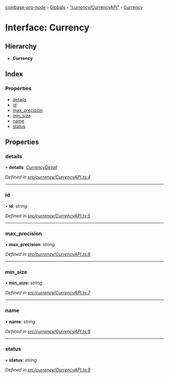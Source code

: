 [coinbase-pro-node](../README.md) › [Globals](../globals.md) › ["currency/CurrencyAPI"](../modules/_currency_currencyapi_.md) › [Currency](_currency_currencyapi_.currency.md)

# Interface: Currency

## Hierarchy

- **Currency**

## Index

### Properties

- [details](_currency_currencyapi_.currency.md#details)
- [id](_currency_currencyapi_.currency.md#id)
- [max_precision](_currency_currencyapi_.currency.md#max_precision)
- [min_size](_currency_currencyapi_.currency.md#min_size)
- [name](_currency_currencyapi_.currency.md#name)
- [status](_currency_currencyapi_.currency.md#status)

## Properties

### details

• **details**: _[CurrencyDetail](_currency_currencyapi_.currencydetail.md)_

_Defined in [src/currency/CurrencyAPI.ts:4](https://github.com/bennyn/coinbase-pro-node/blob/89f41a9/src/currency/CurrencyAPI.ts#L4)_

---

### id

• **id**: _string_

_Defined in [src/currency/CurrencyAPI.ts:5](https://github.com/bennyn/coinbase-pro-node/blob/89f41a9/src/currency/CurrencyAPI.ts#L5)_

---

### max_precision

• **max_precision**: _string_

_Defined in [src/currency/CurrencyAPI.ts:6](https://github.com/bennyn/coinbase-pro-node/blob/89f41a9/src/currency/CurrencyAPI.ts#L6)_

---

### min_size

• **min_size**: _string_

_Defined in [src/currency/CurrencyAPI.ts:7](https://github.com/bennyn/coinbase-pro-node/blob/89f41a9/src/currency/CurrencyAPI.ts#L7)_

---

### name

• **name**: _string_

_Defined in [src/currency/CurrencyAPI.ts:8](https://github.com/bennyn/coinbase-pro-node/blob/89f41a9/src/currency/CurrencyAPI.ts#L8)_

---

### status

• **status**: _string_

_Defined in [src/currency/CurrencyAPI.ts:9](https://github.com/bennyn/coinbase-pro-node/blob/89f41a9/src/currency/CurrencyAPI.ts#L9)_

